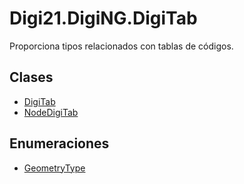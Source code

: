 # Digi21.DigiNG.DigiTab

Proporciona tipos relacionados con tablas de códigos.

## Clases

* [DigiTab](clases/digitab/)
* [NodeDigiTab](clases/nodedigitab/)

## Enumeraciones

* [GeometryType](enumeraciones/geometrytype.md)



